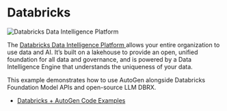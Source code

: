# Databricks

![Databricks Data Intelligence Platform](img/ecosystem-databricks.png)

The [Databricks Data Intelligence Platform ](https://www.databricks.com/product/data-intelligence-platform) allows your entire organization to use data and AI. It’s built on a lakehouse to provide an open, unified foundation for all data and governance, and is powered by a Data Intelligence Engine that understands the uniqueness of your data. 


This example demonstrates how to use AutoGen alongside Databricks Foundation Model APIs and open-source LLM DBRX. 

- [Databricks + AutoGen Code Examples](https://github.com/microsoft/autogen/blob/main/notebook/agentchat_databricks_dbrx.ipynb)